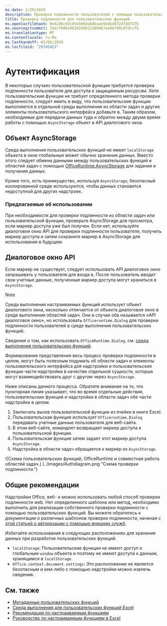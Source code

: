 ```yaml
---
ms.date: 1/29/2019
description: Проверка подлинности пользователей с помощью пользовательских функций в Excel.
title: Проверка подлинности для пользовательских функций
ms.openlocfilehash: 0e42dbc93cb545660a8dbaae5bdb48724f3b7376
ms.sourcegitcommit: 33dcf099c6b3d249811580d67ee9b790c0fdccfb
ms.translationtype: MT
ms.contentlocale: ru-RU
ms.lasthandoff: 02/05/2019
ms.locfileid: "29745423"
---
```

# <a name="authentication"></a>Аутентификация

В некоторых случаях пользовательской функции требуется проверка подлинности пользователя для доступа к защищенным ресурсам. Хотя пользовательские функции не требует определенного метода проверки подлинности, следует иметь в виду, что пользовательские функции выполняется в отдельной среды выполнения из области задач и другие элементы пользовательского интерфейса добавьте в. Таким образом, необходимые для передачи данных туда и обратно между двумя время работы с помощью `AsyncStorage` объект и API диалогового окна.
  
## <a name="asyncstorage-object"></a>Объект AsyncStorage

Среда выполнения пользовательских функций не имеет `localStorage` объекта в окне глобальные может обычно хранения данных. Вместо этого следует обмена данными между пользовательских функций и областей задач с помощью [OfficeRuntime.AsyncStorage](https://docs.microsoft.com/javascript/api/office-runtime/officeruntime.asyncstorage) для задания и получения данных. 

Кроме того, есть преимущество, используя `AsyncStorage`; безопасный изолированной среде используются, чтобы данных становится недоступной для других надстроек.  

### <a name="suggested-usage"></a>Предлагаемые об использовании

При необходимости для проверки подлинности из области задач или пользовательской функции, проверьте AsyncStorage для просмотра, если маркер доступа уже был получен. Если нет, используйте диалоговое окно API для проверки подлинности пользователя, получить маркер доступа и затем сохраните маркер в AsyncStorage для использования в будущем.

## <a name="dialog-api"></a>Диалоговое окно API

Если маркер не существует, следует использовать API диалоговое окно запрашивать у пользователя для входа в. После пользователь вводит свои учетные данные, полученные маркер доступа могут храниться в `AsyncStorage`.

> [!NOTE]
> Среда выполнения настраиваемых функций использует объект диалогового окна, несколько отличается от объекта диалоговое окно в среде выполнения областей задач. Они в случае оба называется «API диалоговое окно», но использовать `Officeruntime.Dialog` для проверки подлинности пользователей в среде выполнения пользовательских функций.

Сведения о том, как использовать `OfficeRuntime.Dialog`, см. [среда выполнения пользовательских функций](https://docs.microsoft.com/en-us/office/dev/add-ins/excel/custom-functions-runtime?view=office-js#displaying-a-dialog-box).

Формирования представления весь процесс проверки подлинности в целом, могут быть полезным подумать об области задач и элементы пользовательского интерфейса для надстройки и пользовательские функции части надстройки в качестве отдельной сущности, которые могут взаимодействовать друг с другом через `AsyncStorage`.

Ниже описаны данного процесса. Обратите внимание на то, что пунктирная линия указывает, что во время отдельные действия, пользовательских функций и надстройки в области задач обе части надстройки в целом.

1. Заключать вызов пользовательской функции из ячейки в книге Excel.
2. Пользовательская функция использует `Officeruntime.Dialog` передавать учетные данные пользователя для веб-сайта.
3. В этом веб-сайте, командлет возвращает маркер доступа к пользовательской функции.
4. Пользовательская функция затем задает этот маркер доступа `AsyncStorage`.
5. Надстройка в области задач обращается к маркер из `AsyncStorage`.

![Схема пользовательских функций, OfficeRuntime и совместная работа областей задач.] (../images/Authdiagram.png "Схема проверки подлинности.")

## <a name="general-guidance"></a>Общие рекомендации

Надстройки Office, веб- и можно использовать любой способ проверки подлинности web. Нет определенного шаблона или метод, необходимо выполнить для реализации собственного проверки подлинности с помощью пользовательских функций. Вы можете обратитесь к документации о различных шаблонов проверки подлинности, начиная с [этой статьей о авторизации с помощью внешних служб](https://docs.microsoft.com/en-us/office/dev/add-ins/develop/auth-external-add-ins?view=office-js).  

Избегайте использования в следующих расположениях для хранения данных при разработке пользовательских функций.  

- `localStorage`: Пользовательские функции не имеют доступ к глобальным `window` объекта и поэтому не имеют доступа к данным, хранящимся в `localStorage`.
- `Office.context.document.settings`: Это расположение не является безопасным и кем-либо с помощью надстройки можно извлечь сведения.

## <a name="see-also"></a>См. также

* [Метаданные пользовательских функций](custom-functions-json.md)
* [Среда выполнения для пользовательских функций Excel](custom-functions-runtime.md)
* [Рекомендации по настраиваемым функциям](custom-functions-best-practices.md)
* [Руководство по настраиваемым функциям в Excel](excel-tutorial-custom-functions.md)
